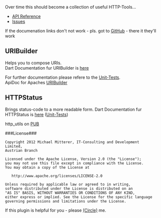 Over time this should become a collection of useful HTTP-Tools...

* [API Reference][4]
* [Issues][5]

If the documenation links don't not work - pls. got to [GitHub][9] - there it they'll work

## URIBuilder ##
Helps you to compose URIs.<br>
Dart Documentation fur URIBuilder is [here][6]
 
For further documentation please refere to the [Unit-Tests][1].<br>
ApiDoc for Apaches [URIBuilder][3]

## HTTPStatus ##
Brings status-code to a more readable form.
Dart Documentation fur HTTPStatus is [here][7] 
([Unit-Tests][2])

http_utils on [PUB][8]

###License###

    Copyright 2012 Michael Mitterer, IT-Consulting and Development Limited,
    Austrian Branch

    Licensed under the Apache License, Version 2.0 (the "License");
    you may not use this file except in compliance with the License.
    You may obtain a copy of the License at

       http://www.apache.org/licenses/LICENSE-2.0

    Unless required by applicable law or agreed to in writing, 
    software distributed under the License is distributed on an 
    "AS IS" BASIS, WITHOUT WARRANTIES OR CONDITIONS OF ANY KIND, 
    either express or implied. See the License for the specific language 
    governing permissions and limitations under the License.
    
If this plugin is helpful for you - please [(Circle)](http://gplus.mikemitterer.at/) me.

[1]: https://github.com/MikeMitterer/dart-http_utils/blob/master/test/src/uribuilder_test.dart
[2]: https://github.com/MikeMitterer/dart-http_utils/blob/master/test/src/httpstatus_test.dart
[3]: http://hc.apache.org/httpcomponents-client-ga/httpclient/apidocs/org/apache/http/client/utils/URIBuilder.html
[4]: http://htmlpreview.github.io/?https://raw.github.com/MikeMitterer/dart-http_utils/master/lib/docs/httputils.html
[5]: https://github.com/MikeMitterer/dart-http_utils/issues
[6]: http://htmlpreview.github.io/?https://raw.github.com/MikeMitterer/dart-http_utils/master/lib/docs/httputils/URIBuilder.html
[7]: http://htmlpreview.github.io/?https://raw.github.com/MikeMitterer/dart-http_utils/master/lib/docs/httputils/HttpStatus.html
[8]: http://pub.dartlang.org/packages/http_utils
[9]: https://github.com/MikeMitterer/dart-http_utils